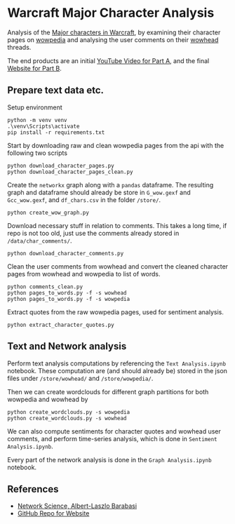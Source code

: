 # Warcraft Major Character Analysis
Analysis of the [Major characters in Warcraft](https://wowpedia.fandom.com/wiki/Major_characters), by examining their character pages on [wowpedia](https://wowpedia.fandom.com/wiki/Wowpedia) and analysing the user comments on their [wowhead](https://www.wowhead.com/) threads.

The end products are an initial [YouTube Video for Part A](https://www.youtube.com/watch?v=JJx5f5nSYfs), and the final [Website for Part B](https://youngpenguin.github.io/WOWenShittyWebsite/).


## Prepare text data etc.
Setup environment
```
python -m venv venv
.\venv\Scripts\activate
pip install -r requirements.txt
```
Start by downloading raw and clean wowpedia pages from the api with the following two scripts
```
python download_character_pages.py
python download_character_pages_clean.py
```
Create the `networkx` graph along with a `pandas` dataframe. The resulting graph and dataframe should already be store in `G_wow.gexf` and `Gcc_wow.gexf`, and `df_chars.csv` in the folder `/store/`. 
```
python create_wow_graph.py
```
Download necessary stuff in relation to comments. This takes a long time, if repo is not too old, just use the comments already stored in `/data/char_comments/`.
```
python download_character_comments.py
```
Clean the user comments from wowhead and convert the cleaned character pages from wowhead and wowpedia to list of words.
```
python comments_clean.py
python pages_to_words.py -f -s wowhead
python pages_to_words.py -f -s wowpedia
```
Extract quotes from the raw wowpedia pages, used for sentiment analysis.
```
python extract_character_quotes.py
```

## Text and Network analysis
Perform text analysis computations by referencing the `Text Analysis.ipynb` notebook. These computation are (and should already be) stored in the json files under `/store/wowhead/` and `/store/wowpedia/`.

Then we can create wordclouds for different graph partitions for both wowpedia and wowhead by 
```
python create_wordclouds.py -s wowpedia
python create_wordclouds.py -s wowhead
```

We can also compute sentiments for character quotes and wowhead user comments, and perform time-series analysis, which is done in `Sentiment Analysis.ipynb`.


Every part of the network analysis is done in the `Graph Analysis.ipynb` notebook.

## References
- [Network Science, Albert-Laszlo Barabasi](http://networksciencebook.com/)
- [GitHub Repo for Website](https://github.com/YoungPenguin/WOWenShittyWebsite)
